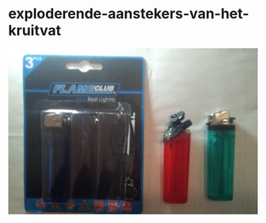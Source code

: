 # exploderende-aanstekers-van-het-kruitvat
![](https://github.com/nondejus/exploderende-aanstekers-van-het-kruitvat/blob/main/2%20dagen%20oud/ArtBoard%20Image%20(5).jpg)
